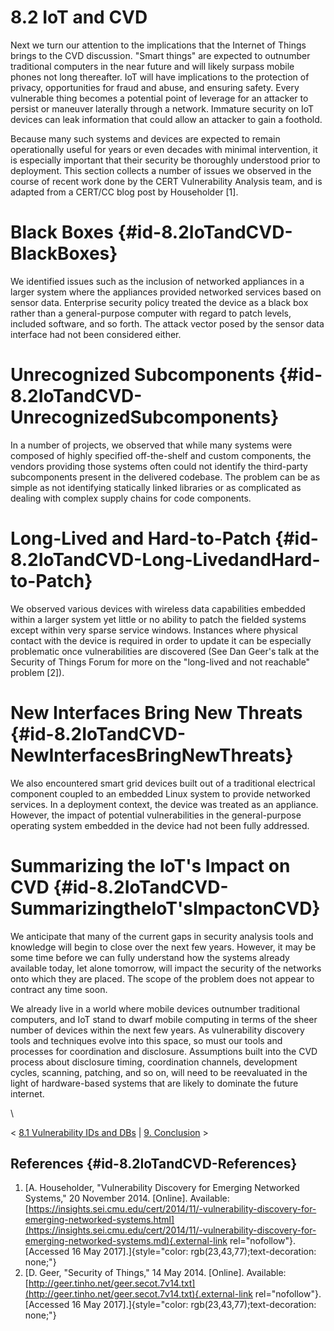 # 8.2 IoT and CVD 

Next we turn our attention to the implications that the Internet of
Things brings to the CVD discussion. "Smart things" are expected to
outnumber traditional computers in the near future and will likely
surpass mobile phones not long thereafter. IoT will have implications to
the protection of privacy, opportunities for fraud and abuse, and
ensuring safety. Every vulnerable thing becomes a potential point of
leverage for an attacker to persist or maneuver laterally through a
network. Immature security on IoT devices can leak information that
could allow an attacker to gain a foothold.

Because many such systems and devices are expected to remain
operationally useful for years or even decades with minimal
intervention, it is especially important that their security be
thoroughly understood prior to deployment. This section collects a
number of issues we observed in the course of recent work done by the
CERT Vulnerability Analysis team, and is adapted from a CERT/CC blog
post by Householder \[1\].

# Black Boxes {#id-8.2IoTandCVD-BlackBoxes}

We identified issues such as the inclusion of networked appliances in a
larger system where the appliances provided networked services based on
sensor data. Enterprise security policy treated the device as a black
box rather than a general-purpose computer with regard to patch levels,
included software, and so forth. The attack vector posed by the sensor
data interface had not been considered either.

# Unrecognized Subcomponents {#id-8.2IoTandCVD-UnrecognizedSubcomponents}

In a number of projects, we observed that while many systems were
composed of highly specified off-the-shelf and custom components, the
vendors providing those systems often could not identify the third-party
subcomponents present in the delivered codebase. The problem can be as
simple as not identifying statically linked libraries or as complicated
as dealing with complex supply chains for code components.

# Long-Lived and Hard-to-Patch {#id-8.2IoTandCVD-Long-LivedandHard-to-Patch}

We observed various devices with wireless data capabilities embedded
within a larger system yet little or no ability to patch the fielded
systems except within very sparse service windows. Instances where
physical contact with the device is required in order to update it can
be especially problematic once vulnerabilities are discovered (See Dan
Geer\'s talk at the Security of Things Forum for more on the
"long-lived and not reachable" problem \[2\]).

# New Interfaces Bring New Threats {#id-8.2IoTandCVD-NewInterfacesBringNewThreats}

We also encountered smart grid devices built out of a traditional
electrical component coupled to an embedded Linux system to provide
networked services. In a deployment context, the device was treated as
an appliance. However, the impact of potential vulnerabilities in the
general-purpose operating system embedded in the device had not been
fully addressed.

# Summarizing the IoT\'s Impact on CVD {#id-8.2IoTandCVD-SummarizingtheIoT'sImpactonCVD}

We anticipate that many of the current gaps in security analysis tools
and knowledge will begin to close over the next few years. However, it
may be some time before we can fully understand how the systems already
available today, let alone tomorrow, will impact the security of the
networks onto which they are placed. The scope of the problem does not
appear to contract any time soon.

We already live in a world where mobile devices outnumber traditional
computers, and IoT stand to dwarf mobile computing in terms of the sheer
number of devices within the next few years. As vulnerability discovery
tools and techniques evolve into this space, so must our tools and
processes for coordination and disclosure. Assumptions built into the
CVD process about disclosure timing, coordination channels, development
cycles, scanning, patching, and so on, will need to be reevaluated in
the light of hardware-based systems that are likely to dominate the
future internet.

\

\< [8.1 Vulnerability IDs and
DBs](8.1-Vulnerability-IDs-and-DBs_47677497.md) \| [9.
Conclusion](9.-Conclusion_47677499.md) \>

## References {#id-8.2IoTandCVD-References}

1.  [A. Householder, "Vulnerability Discovery for Emerging Networked
    Systems," 20 November 2014. \[Online\]. Available:
    [https://insights.sei.cmu.edu/cert/2014/11/-vulnerability-discovery-for-emerging-networked-systems.html](https://insights.sei.cmu.edu/cert/2014/11/-vulnerability-discovery-for-emerging-networked-systems.md){.external-link
    rel="nofollow"}. \[Accessed 16 May
    2017\].]{style="color: rgb(23,43,77);text-decoration: none;"}
2.  [D. Geer, "Security of Things," 14 May 2014. \[Online\].
    Available:
    [http://geer.tinho.net/geer.secot.7v14.txt](http://geer.tinho.net/geer.secot.7v14.txt){.external-link
    rel="nofollow"}. \[Accessed 16 May
    2017\].]{style="color: rgb(23,43,77);text-decoration: none;"}

